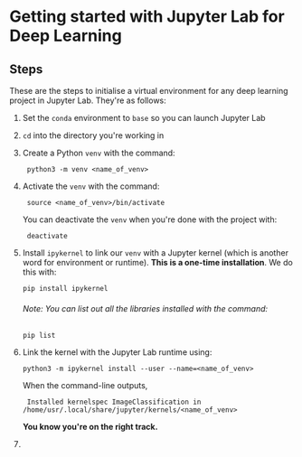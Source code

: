 # Getting started with Jupyter Lab for Deep Learning

## Steps
These are the steps to initialise a virtual environment for any deep learning project in Jupyter Lab. They're as follows:
1. Set the `conda` environment to `base` so you can launch Jupyter Lab

2. `cd` into the directory you're working in

3. Create a Python `venv` with the command:
   ```shell
    python3 -m venv <name_of_venv>
   ```

4. Activate the `venv` with the command:
   ```shell
    source <name_of_venv>/bin/activate
   ```

   You can deactivate the `venv` when you're done with the project with:
   ```shell
    deactivate
   ```


5. Install `ipykernel` to link our `venv` with a Jupyter kernel (which is another word for environment or runtime). **This is a one-time installation**. We do this with:
   ```shell
   pip install ipykernel
   ```
   ###### *Note: You can list out all the libraries installed with the command:*
   ```shell
   pip list
   ```

6. Link the kernel with the Jupyter Lab runtime using:
   ```shell
   python3 -m ipykernel install --user --name=<name_of_venv>
   ```

   When the command-line outputs,
   ```shell
    Installed kernelspec ImageClassification in /home/usr/.local/share/jupyter/kernels/<name_of_venv>
   ```
   **You know you're on the right track.**

7.